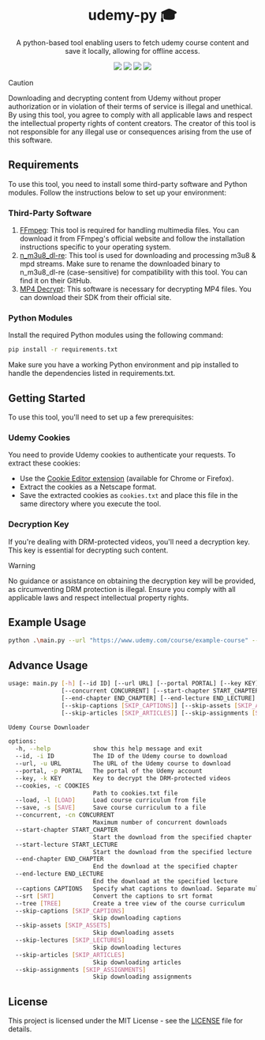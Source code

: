 <div align="center">
    <h1>udemy-py 🎓</h1>
    <p>A python-based tool enabling users to fetch udemy course content and save it locally, allowing for offline access.</p>
    <img src="https://img.shields.io/badge/License-MIT-blue">
    <img src="https://img.shields.io/github/contributors/swargaraj/udemy-py">
    <img src="https://img.shields.io/github/issues/swargaraj/udemy-py">
    <img src="https://img.shields.io/github/v/release/swargaraj/udemy-py">
</div>

> [!CAUTION]
> Downloading and decrypting content from Udemy without proper authorization or in violation of their terms of service is illegal and unethical. By using this tool, you agree to comply with all applicable laws and respect the intellectual property rights of content creators. The creator of this tool is not responsible for any illegal use or consequences arising from the use of this software.

## Requirements

To use this tool, you need to install some third-party software and Python modules. Follow the instructions below to set up your environment:

### Third-Party Software

1. [FFmpeg](https://www.ffmpeg.org/download.html): This tool is required for handling multimedia files. You can download it from FFmpeg's official website and follow the installation instructions specific to your operating system.
2. [n_m3u8_dl-re](https://github.com/nilaoda/N_m3u8DL-RE/releases): This tool is used for downloading and processing m3u8 & mpd streams. Make sure to rename the downloaded binary to n_m3u8_dl-re (case-sensitive) for compatibility with this tool. You can find it on their GitHub.
3. [MP4 Decrypt](https://www.bento4.com/downloads/): This software is necessary for decrypting MP4 files. You can download their SDK from their official site.

### Python Modules

Install the required Python modules using the following command:

```bash
pip install -r requirements.txt
```

Make sure you have a working Python environment and pip installed to handle the dependencies listed in requirements.txt.

## Getting Started

To use this tool, you'll need to set up a few prerequisites:

### Udemy Cookies

You need to provide Udemy cookies to authenticate your requests. To extract these cookies:

- Use the [Cookie Editor extension](https://cookie-editor.com/) (available for Chrome or Firefox).
- Extract the cookies as a Netscape format.
- Save the extracted cookies as `cookies.txt` and place this file in the same directory where you execute the tool.

### Decryption Key

If you're dealing with DRM-protected videos, you'll need a decryption key. This key is essential for decrypting such content.
> [!WARNING]
> No guidance or assistance on obtaining the decryption key will be provided, as circumventing DRM protection is illegal. Ensure you comply with all applicable laws and respect intellectual property rights.

## Example Usage

```bash
python .\main.py --url "https://www.udemy.com/course/example-course" --key decryption_key --cookies /path/to/cookies.txt --concurrent 8 --captions en_US
```

## Advance Usage

```bash
usage: main.py [-h] [--id ID] [--url URL] [--portal PORTAL] [--key KEY] [--cookies COOKIES] [--load [LOAD]] [--save [SAVE]]
               [--concurrent CONCURRENT] [--start-chapter START_CHAPTER] [--start-lecture START_LECTURE]
               [--end-chapter END_CHAPTER] [--end-lecture END_LECTURE] [--captions CAPTIONS] [--srt [SRT]] [--tree [TREE]]
               [--skip-captions [SKIP_CAPTIONS]] [--skip-assets [SKIP_ASSETS]] [--skip-lectures [SKIP_LECTURES]]
               [--skip-articles [SKIP_ARTICLES]] [--skip-assignments [SKIP_ASSIGNMENTS]]

Udemy Course Downloader

options:
  -h, --help            show this help message and exit
  --id, -i ID           The ID of the Udemy course to download
  --url, -u URL         The URL of the Udemy course to download
  --portal, -p PORTAL   The portal of the Udemy account
  --key, -k KEY         Key to decrypt the DRM-protected videos
  --cookies, -c COOKIES
                        Path to cookies.txt file
  --load, -l [LOAD]     Load course curriculum from file
  --save, -s [SAVE]     Save course curriculum to a file
  --concurrent, -cn CONCURRENT
                        Maximum number of concurrent downloads
  --start-chapter START_CHAPTER
                        Start the download from the specified chapter
  --start-lecture START_LECTURE
                        Start the download from the specified lecture
  --end-chapter END_CHAPTER
                        End the download at the specified chapter
  --end-lecture END_LECTURE
                        End the download at the specified lecture
  --captions CAPTIONS   Specify what captions to download. Separate multiple captions with commas
  --srt [SRT]           Convert the captions to srt format
  --tree [TREE]         Create a tree view of the course curriculum
  --skip-captions [SKIP_CAPTIONS]
                        Skip downloading captions
  --skip-assets [SKIP_ASSETS]
                        Skip downloading assets
  --skip-lectures [SKIP_LECTURES]
                        Skip downloading lectures
  --skip-articles [SKIP_ARTICLES]
                        Skip downloading articles
  --skip-assignments [SKIP_ASSIGNMENTS]
                        Skip downloading assignments
```

## License

This project is licensed under the MIT License - see the [LICENSE](LICENSE) file for details.
